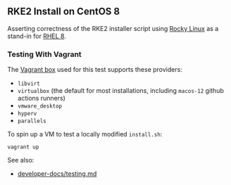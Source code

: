 RKE2 Install on CentOS 8
---

Asserting correctness of the RKE2 installer script using [Rocky Linux](https://wiki.rockylinux.org/)
as a stand-in for [RHEL 8](https://access.redhat.com/documentation/en-us/red_hat_enterprise_linux/8).

### Testing With Vagrant

The [Vagrant box](https://app.vagrantup.com/generic/boxes/rocky8) used for this test supports these providers:
- `libvirt`
- `virtualbox` (the default for most installations, including `macos-12` github actions runners)
- `vmware_desktop`
- `hyperv`
- `parallels`

To spin up a VM to test a locally modified `install.sh`:
```shell
vagrant up
```

See also:
- [developer-docs/testing.md](../../../../developer-docs/testing.md#environment-variables)
